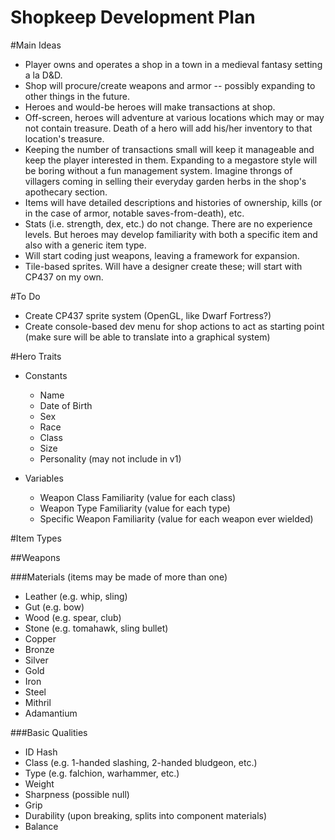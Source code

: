 Shopkeep Development Plan
=========================

#Main Ideas

- Player owns and operates a shop in a town in a medieval fantasy setting a la D&D.
- Shop will procure/create weapons and armor -- possibly expanding to other things in the future.
- Heroes and would-be heroes will make transactions at shop.
- Off-screen, heroes will adventure at various locations which may or may not contain treasure.  Death of a hero will add his/her inventory to that location's treasure.
- Keeping the number of transactions small will keep it manageable and keep the player interested in them.  Expanding to a megastore style will be boring without a fun management system.  Imagine throngs of villagers coming in selling their everyday garden herbs in the shop's apothecary section.
- Items will have detailed descriptions and histories of ownership, kills (or in the case of armor, notable saves-from-death), etc.
- Stats (i.e. strength, dex, etc.) do not change.  There are no experience levels.  But heroes may develop familiarity with both a specific item and also with a generic item type.
- Will start coding just weapons, leaving a framework for expansion.
- Tile-based sprites.  Will have a designer create these; will start with CP437 on my own.


#To Do

- Create CP437 sprite system (OpenGL, like Dwarf Fortress?)
- Create console-based dev menu for shop actions to act as starting point (make sure will be able to translate into a graphical system)

#Hero Traits

- Constants
	- Name
	- Date of Birth
	- Sex
	- Race
	- Class
	- Size
	- Personality (may not include in v1)

- Variables
	- Weapon Class Familiarity (value for each class)
	- Weapon Type Familiarity (value for each type)
	- Specific Weapon Familiarity (value for each weapon ever wielded)
	


#Item Types

##Weapons

###Materials (items may be made of more than one)

- Leather (e.g. whip, sling)
- Gut (e.g. bow)
- Wood (e.g. spear, club)
- Stone (e.g. tomahawk, sling bullet)
- Copper
- Bronze
- Silver
- Gold
- Iron
- Steel
- Mithril
- Adamantium

###Basic Qualities

- ID Hash
- Class (e.g. 1-handed slashing, 2-handed bludgeon, etc.)
- Type (e.g. falchion, warhammer, etc.)
- Weight
- Sharpness (possible null)
- Grip
- Durability (upon breaking, splits into component materials)
- Balance

